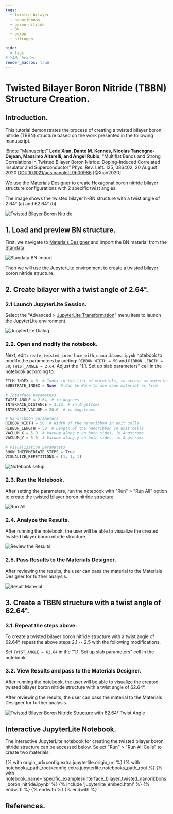 ```yaml
---
tags:
  - twisted-bilayer
  - nanoribbons
  - boron-nitride
  - BN
  - boron
  - nitrogen

hide:
  - tags
# YAML header
render_macros: true
---
```


# Twisted Bilayer Boron Nitride (TBBN) Structure Creation.

## Introduction.

This tutorial demonstrates the process of creating a twisted bilayer boron nitride (TBBN) structure based on the work presented in the following manuscript.

!!!note "Manuscript"
    **Lede Xian, Dante M. Kennes, Nicolas Tancogne-Dejean, Massimo Altarelli, and Angel Rubio**, 
    "Multiflat Bands and Strong Correlations in Twisted Bilayer Boron Nitride: Doping-Induced Correlated Insulator and Superconductor" Phys. Rev. Lett. 125, 086402, 20 August 2020
    [DOI: 10.1021/acs.nanolett.9b00986](https://doi.org/10.1021/acs.nanolett.9b00986) [@Xian2020]


We use the [Materials Designer](../../../materials-designer/overview.md) to  create Hexagonal boron nitride bilayer structure configurations with 2 specific twist angles.

The image shows the twisted bilayer h-BN structure with a twist angle of 2.64° (a) and 62.64° (b).

![Twisted Bilayer Boron Nitride](../../../images/tutorials/materials/interfaces/twisted-bilayer-boron-nitride/tbbn-paper-image.png "Twisted Bilayer Boron Nitride")

## 1. Load and preview BN structure.

First, we navigate to [Materials Designer](../../../materials-designer/overview.md) and import the BN material from the [Standata](../../../materials-designer/header-menu/input-output/standata-import.md).

![Standata BN Import](../../../images/tutorials/materials/interfaces/twisted-bilayer-boron-nitride/standata-import-bn.png "Standata BN Import")

Then we will use the [JupyterLite](../../../jupyterlite/overview.md) environment to create a twisted bilayer boron nitride structure.

## 2. Create bilayer with a twist angle of 2.64°.

### 2.1 Launch JupyterLite Session.

Select the "Advanced > [JupyterLite Transformation](../../../materials-designer/header-menu/advanced/jupyterlite-dialog.md)" menu item to launch the JupyterLite environment.

![JupyterLite Dialog](../../../images/jupyterlite/md-advanced-jl.webp "JupyterLite Dialog")

### 2.2. Open and modify the notebook.

Next, edit `create_twisted_interface_with_nanoribbons.ipynb` notebook to modify the parameters by adding: `RIBBON_WIDTH = 50` and `RIBBON_LENGTH = 50`, `TWIST_ANGLE = 2.64`.
Adjust the "1.1. Set up slab parameters" cell in the notebook according to:

```python
FILM_INDEX = 0  # Index in the list of materials, to access as materials[FILM_INDEX]
SUBSTRATE_INDEX = None  # Can be None to use same material as film

# Interface parameters
TWIST_ANGLE = 2.64  # in degrees
INTERFACE_DISTANCE = 3.23  # in Angstroms
INTERFACE_VACUUM = 20.0  # in Angstroms

# Nanoribbon parameters
RIBBON_WIDTH = 50  # Width of the nanoribbon in unit cells
RIBBON_LENGTH = 50  # Length of the nanoribbon in unit cells
VACUUM_X = 5.0  # Vacuum along x on both sides, in Angstroms
VACUUM_Y = 5.0  # Vacuum along y on both sides, in Angstroms

# Visualization parameters
SHOW_INTERMEDIATE_STEPS = True
VISUALIZE_REPETITIONS = [1, 1, 1]
```

![Notebook setup](../../../images/tutorials/materials/interfaces/twisted-bilayer-boron-nitride/jl-set-nb.png "Notebook setup")

### 2.3. Run the Notebook.

After setting the parameters, run the notebook with "Run" > "Run All" option to create the twisted bilayer boron nitride structure.

![Run All](../../../images/jupyterlite/run-all.webp "Run All")

### 2.4. Analyze the Results.

After running the notebook, the user will be able to visualize the created twisted bilayer boron nitride structure.

![Review the Results](../../../images/tutorials/materials/interfaces/twisted-bilayer-boron-nitride/tbbn-result-jl.png "Review the Results")

### 2.5. Pass Results to the Materials Designer.

After reviewing the results, the user can pass the material to the Materials Designer for further analysis.


![Result Material](../../../images/tutorials/materials/interfaces/twisted-bilayer-boron-nitride/tbbn-result-wavejs.png "Result Material")

## 3. Create a TBBN structure with a twist angle of 62.64°.

### 3.1. Repeat the steps above.
To create a twisted bilayer boron nitride structure with a twist angle of 62.64°, repeat the above steps 2.1 -- 2.5 with the following modifications.
 
Set `TWIST_ANGLE = 62.64` in the "1.1. Set up slab parameters" cell in the notebook.


### 3.2. View Results and pass to the Materials Designer.

After running the notebook, the user will be able to visualize the created twisted bilayer boron nitride structure with a twist angle of 62.64°.

After reviewing the results, the user can pass the material to the Materials Designer for further analysis.

![Twisted Bilayer Boron Nitride Structure with 62.64° Twist Angle](../../../images/tutorials/materials/interfaces/twisted-bilayer-boron-nitride/tbbn-62_64.png "Twisted Bilayer Boron Nitride Structure with 62.64° Twist Angle")

## Interactive JupyterLite Notebook.

The interactive JupyterLite notebook for creating the twisted bilayer boron nitride structure can be accessed below. Select "Run" > "Run All Cells" to create two materials.

{% with origin_url=config.extra.jupyterlite.origin_url %}
{% with notebooks_path_root=config.extra.jupyterlite.notebooks_path_root %}
{% with notebook_name='specific_examples/interface_bilayer_twisted_nanoribbons_boron_nitride.ipynb' %}
{% include 'jupyterlite_embed.html' %}
{% endwith %}
{% endwith %}
{% endwith %}

## References.


